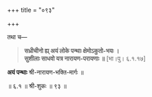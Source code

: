 +++
title = "०९३"

+++

तथा च—


> **सध्रीचीनो ह्य् अयं लोके पन्थाः क्षेमोऽकुतो-भयः ।**  
> **सुशीलाः साधवो यत्र नारायण-परायणाः ॥** [भा।पु। ६.१.१७]

**अयं पन्थाः** श्री-नारायण-भक्ति-मार्गः ॥

॥ ६.१ ॥ श्री-शुकः ॥ ९३ ॥
